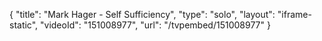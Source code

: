 {
    "title": "Mark Hager - Self Sufficiency",
    "type": "solo",
    "layout": "iframe-static",
    "videoId": "151008977",
    "url": "\/tvpembed\/151008977"
}